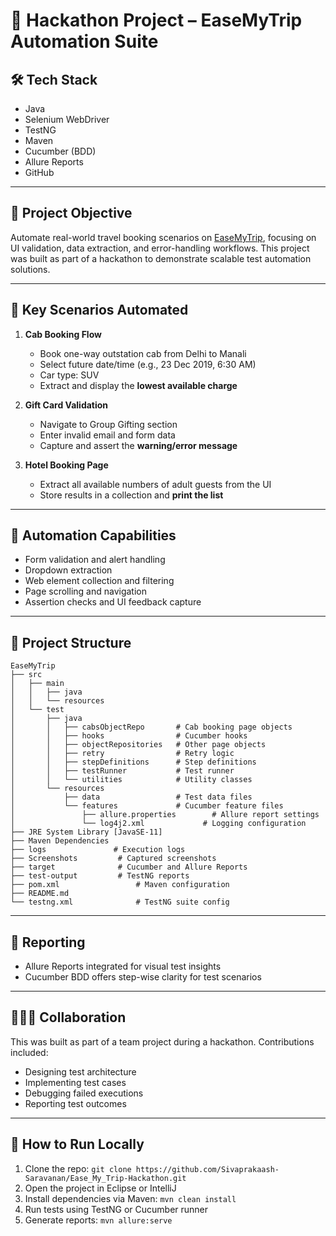 # 📘 Hackathon Project – EaseMyTrip Automation Suite

## 🛠️ Tech Stack
- Java  
- Selenium WebDriver  
- TestNG  
- Maven  
- Cucumber (BDD)  
- Allure Reports  
- GitHub  

---

## 🎯 Project Objective

Automate real-world travel booking scenarios on [EaseMyTrip](https://www.easemytrip.com), focusing on UI validation, data extraction, and error-handling workflows. This project was built as part of a hackathon to demonstrate scalable test automation solutions.

---

## 🚗 Key Scenarios Automated

1. **Cab Booking Flow**
   - Book one-way outstation cab from Delhi to Manali  
   - Select future date/time (e.g., 23 Dec 2019, 6:30 AM)  
   - Car type: SUV  
   - Extract and display the **lowest available charge**

2. **Gift Card Validation**
   - Navigate to Group Gifting section  
   - Enter invalid email and form data  
   - Capture and assert the **warning/error message**

3. **Hotel Booking Page**
   - Extract all available numbers of adult guests from the UI  
   - Store results in a collection and **print the list**

---

## 🧪 Automation Capabilities

- Form validation and alert handling  
- Dropdown extraction  
- Web element collection and filtering  
- Page scrolling and navigation  
- Assertion checks and UI feedback capture  

---

## 📁 Project Structure

```plaintext
EaseMyTrip
├── src
│   ├── main
│   │   ├── java
│   │   └── resources
│   └── test
│       ├── java
│       │   ├── cabsObjectRepo       # Cab booking page objects
│       │   ├── hooks                # Cucumber hooks
│       │   ├── objectRepositories   # Other page objects
│       │   ├── retry                # Retry logic
│       │   ├── stepDefinitions      # Step definitions
│       │   ├── testRunner           # Test runner
│       │   └── utilities            # Utility classes
│       └── resources
│           ├── data                 # Test data files
│           └── features             # Cucumber feature files
│               ├── allure.properties 		 # Allure report settings
│               └── log4j2.xml             # Logging configuration
├── JRE System Library [JavaSE-11]
├── Maven Dependencies
├── logs           	   # Execution logs
├── Screenshots         # Captured screenshots
├── target              # Cucumber and Allure Reports
├── test-output         # TestNG reports
├── pom.xml					# Maven configuration
├── README.md
└── testng.xml				# TestNG suite config
```

---

## 📸 Reporting

- Allure Reports integrated for visual test insights  
- Cucumber BDD offers step-wise clarity for test scenarios  

---

## 🧑‍🤝‍🧑 Collaboration

This was built as part of a team project during a hackathon. Contributions included:
- Designing test architecture  
- Implementing test cases  
- Debugging failed executions  
- Reporting test outcomes  

---

## 🚀 How to Run Locally

1. Clone the repo: `git clone https://github.com/Sivaprakaash-Saravanan/Ease_My_Trip-Hackathon.git`  
2. Open the project in Eclipse or IntelliJ  
3. Install dependencies via Maven: `mvn clean install`  
4. Run tests using TestNG or Cucumber runner  
5. Generate reports: `mvn allure:serve`  

